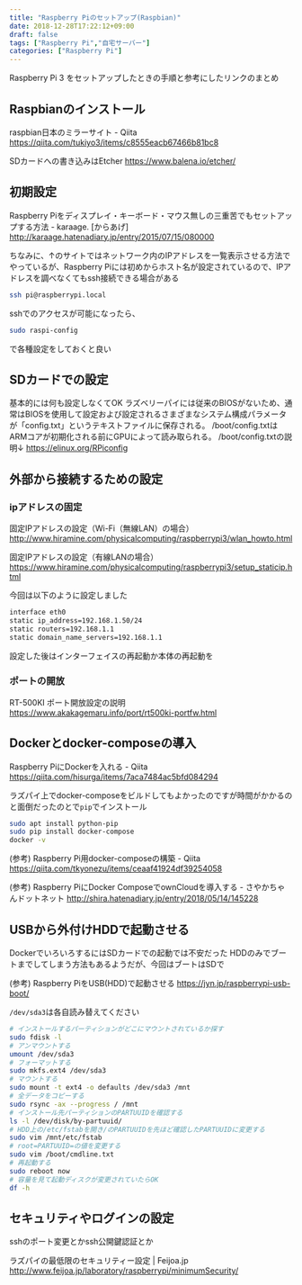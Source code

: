 ```yaml
---
title: "Raspberry Piのセットアップ(Raspbian)"
date: 2018-12-28T17:22:12+09:00
draft: false
tags: ["Raspberry Pi","自宅サーバー"]
categories: ["Raspberry Pi"]
---
```


Raspberry Pi 3 をセットアップしたときの手順と参考にしたリンクのまとめ

## Raspbianのインストール
raspbian日本のミラーサイト - Qiita
https://qiita.com/tukiyo3/items/c8555eacb67466b81bc8

SDカードへの書き込みはEtcher https://www.balena.io/etcher/

## 初期設定
Raspberry Piをディスプレイ・キーボード・マウス無しの三重苦でもセットアップする方法 - karaage. [からあげ]
http://karaage.hatenadiary.jp/entry/2015/07/15/080000

ちなみに、↑のサイトではネットワーク内のIPアドレスを一覧表示させる方法でやっているが、Raspberry Piには初めからホスト名が設定されているので、IPアドレスを調べなくてもssh接続できる場合がある
```bash
ssh pi@raspberrypi.local
```

sshでのアクセスが可能になったら、
```bash
sudo raspi-config
```
で各種設定をしておくと良い

## SDカードでの設定
基本的には何も設定しなくてOK
ラズベリーパイには従来のBIOSがないため、通常はBIOSを使用して設定および設定されるさまざまなシステム構成パラメータが「config.txt」というテキストファイルに保存される。
/boot/config.txtはARMコアが初期化される前にGPUによって読み取られる。
/boot/config.txtの説明↓
https://elinux.org/RPiconfig 

## 外部から接続するための設定

### ipアドレスの固定
固定IPアドレスの設定（Wi-Fi（無線LAN）の場合）
http://www.hiramine.com/physicalcomputing/raspberrypi3/wlan_howto.html

固定IPアドレスの設定（有線LANの場合）
https://www.hiramine.com/physicalcomputing/raspberrypi3/setup_staticip.html

今回は以下のように設定しました
```bash
interface eth0
static ip_address=192.168.1.50/24
static routers=192.168.1.1
static domain_name_servers=192.168.1.1
```
設定した後はインターフェイスの再起動か本体の再起動を

### ポートの開放
RT-500KI ポート開放設定の説明
https://www.akakagemaru.info/port/rt500ki-portfw.html

## Dockerとdocker-composeの導入
Raspberry PiにDockerを入れる - Qiita
https://qiita.com/hisurga/items/7aca7484ac5bfd084294

ラズパイ上でdocker-composeをビルドしてもよかったのですが時間がかかるのと面倒だったのとで`pip`でインストール
```bash
sudo apt install python-pip
sudo pip install docker-compose
docker -v
```

(参考)
Raspberry Pi用docker-composeの構築 - Qiita
https://qiita.com/tkyonezu/items/ceaaf41924df39254058

(参考)
Raspberry PiにDocker ComposeでownCloudを導入する - さやかちゃんドットネット
http://shira.hatenadiary.jp/entry/2018/05/14/145228

## USBから外付けHDDで起動させる
DockerでいろいろするにはSDカードでの起動では不安だった
HDDのみでブートまでしてしまう方法もあるようだが、今回はブートはSDで

(参考)
Raspberry PiをUSB(HDD)で起動させる
https://jyn.jp/raspberrypi-usb-boot/

`/dev/sda3`は各自読み替えてください


```bash
# インストールするパーティションがどこにマウントされているか探す
sudo fdisk -l
# アンマウントする
umount /dev/sda3
# フォーマットする
sudo mkfs.ext4 /dev/sda3
# マウントする
sudo mount -t ext4 -o defaults /dev/sda3 /mnt
# 全データをコピーする
sudo rsync -ax --progress / /mnt
# インストール先パーティションのPARTUUIDを確認する
ls -l /dev/disk/by-partuuid/
# HDD上の/etc/fstabを開き/のPARTUUIDを先ほど確認したPARTUUIDに変更する
sudo vim /mnt/etc/fstab
# root=PARTUUID=の値を変更する
sudo vim /boot/cmdline.txt
# 再起動する
sudo reboot now
# 容量を見て起動ディスクが変更されていたらOK
df -h
```

## セキュリティやログインの設定
sshのポート変更とかssh公開鍵認証とか

ラズパイの最低限のセキュリティー設定 | Feijoa.jp
http://www.feijoa.jp/laboratory/raspberrypi/minimumSecurity/